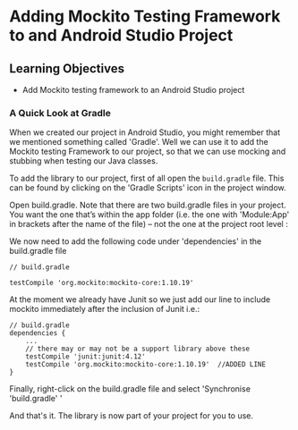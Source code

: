 # Adding Mockito Testing Framework to and Android Studio Project

## Learning Objectives
* Add Mockito testing framework to an Android Studio project

### A Quick Look at Gradle

When we created our project in Android Studio, you might remember that we mentioned something called 'Gradle'. Well we can use it to add the Mockito testing Framework to our project, so that we can use mocking and stubbing when testing our Java classes.

To add the library to our project, first of all open the ```build.gradle``` file. This can be found by clicking on the 'Gradle Scripts' icon in the project window.

Open build.gradle. Note that there are two build.gradle files in your project. You want the one that’s within the app folder (i.e. the one with 'Module:App' in brackets after the name of the file) – not the one at the project root level :

We now need to add the following code under 'dependencies' in the build.gradle file

```
// build.gradle

testCompile 'org.mockito:mockito-core:1.10.19'
```

At the moment we already have Junit so we just add our line to include mockito immediately after the inclusion of Junit i.e.:


```
// build.gradle
dependencies {
    ...
    // there may or may not be a support library above these
    testCompile 'junit:junit:4.12'
    testCompile 'org.mockito:mockito-core:1.10.19'  //ADDED LINE
}
```

Finally, right-click on the build.gradle file and select 'Synchronise 'build.gradle' '

And that's it. The library is now part of your project for you to use.
